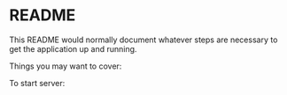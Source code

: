 # README

This README would normally document whatever steps are necessary to get the
application up and running.

Things you may want to cover:

To start server:
